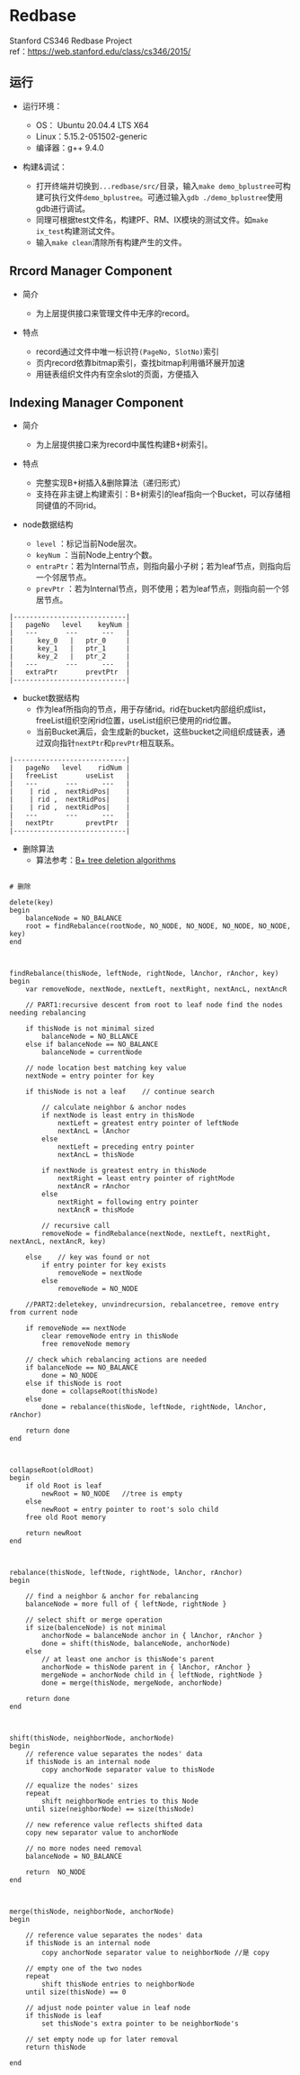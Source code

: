 # Redbase
Stanford CS346 Redbase Project  
ref：https://web.stanford.edu/class/cs346/2015/

## 运行

* 运行环境：
  - OS：   Ubuntu 20.04.4 LTS X64
  - Linux：5.15.2-051502-generic
  - 编译器：g++ 9.4.0
  
* 构建&调试：
  - 打开终端并切换到`...redbase/src/`目录，输入`make demo_bplustree`可构建可执行文件`demo_bplustree`。可通过输入`gdb ./demo_bplustree`使用gdb进行调试。
  - 同理可根据test文件名，构建PF、RM、IX模块的测试文件。如`make ix_test`构建测试文件。
  - 输入`make clean`清除所有构建产生的文件。

## Rrcord Manager Component

* 简介
  - 为上层提供接口来管理文件中无序的record。

* 特点
  - record通过文件中唯一标识符`(PageNo, SlotNo)`索引
  - 页内record依靠bitmap索引，查找bitmap利用循环展开加速
  - 用链表组织文件内有空余slot的页面，方便插入

## Indexing Manager Component

* 简介
  - 为上层提供接口来为record中属性构建B+树索引。

* 特点
  - 完整实现B+树插入&删除算法（递归形式）
  - 支持在非主键上构建索引：B+树索引的leaf指向一个Bucket，可以存储相同键值的不同rid。

* node数据结构
   - `level`   ：标记当前Node层次。  
   - `keyNum`  ：当前Node上entry个数。  
   - `entraPtr`：若为Internal节点，则指向最小子树；若为leaf节点，则指向后一个邻居节点。  
   - `prevPtr` ：若为Internal节点，则不使用；若为leaf节点，则指向前一个邻居节点。  

```
|----------------------------|
|   pageNo   level    keyNum |
|   ---       ---      ---   |
|      key_0   |   ptr_0     |
|      key_1   |   ptr_1     |
|      key_2   |   ptr_2     |
|   ---       ---      ---   |
|   extraPtr       prevtPtr  |
|----------------------------|
 ```
* bucket数据结构
  - 作为leaf所指向的节点，用于存储rid。rid在bucket内部组织成list，freeList组织空闲rid位置，useList组织已使用的rid位置。  
  - 当前Bucket满后，会生成新的bucket，这些bucket之间组织成链表，通过双向指针`nextPtr`和`prevPtr`相互联系。

```
|----------------------------|
|   pageNo   level    ridNum |
|   freeList       useList   |
|   ---       ---      ---   |
|    | rid ,  nextRidPos|    |
|    | rid ,  nextRidPos|    |
|    | rid ,  nextRidPos|    |
|   ---       ---      ---   |
|   nextPtr        prevtPtr  |
|----------------------------|
```

* 删除算法
  - 算法参考：[B+ tree deletion algorithms](https://web.stanford.edu/class/cs346/2015/notes/jannink.pdf)

```

# 删除

delete(key)
begin
    balanceNode = NO_BALANCE
    root = findRebalance(rootNode, NO_NODE, NO_NODE, NO_NODE, NO_NODE, key)
end



findRebalance(thisNode, leftNode, rightNode, lAnchor, rAnchor, key)
begin
    var removeNode, nextNode, nextLeft, nextRight, nextAncL, nextAncR

    // PART1:recursive descent from root to leaf node find the nodes needing rebalancing
    
    if thisNode is not minimal sized
        balanceNode = NO_BLLANCE
    else if balanceNode == NO_BALANCE
        balanceNode = currentNode

    // node location best matching key value
    nextNode = entry pointer for key
    
    if thisNode is not a leaf    // continue search
        
        // calculate neighbor & anchor nodes
        if nextNode is least entry in thisNode
            nextLeft = greatest entry pointer of leftNode
            nextAncL = lAnchor
        else
            nextLeft = preceding entry pointer
            nextAncL = thisNode

        if nextNode is greatest entry in thisNode
            nextRight = least entry pointer of rightMode
            nextAncR = rAnchor
        else
            nextRight = following entry pointer
            nextAncR = thisMode

        // recursive call
        removeNode = findRebalance(nextNode, nextLeft, nextRight, nextAncL, nextAncR, key)

    else    // key was found or not
        if entry pointer for key exists
            removeNode = nextNode
        else
            removeNode = NO_NODE

    //PART2:deletekey, unvindrecursion, rebalancetree, remove entry from current node
    
    if removeNode == nextNode
        clear removeNode entry in thisNode
        free removeNode memory
    
    // check which rebalancing actions are needed
    if balanceNode == NO_BALANCE
        done = NO_NODE
    else if thisNode is root
        done = collapseRoot(thisNode)
    else
        done = rebalance(thisNode, leftNode, rightNode, lAnchor, rAnchor)

    return done
end



collapseRoot(oldRoot)
begin
    if old Root is leaf
        newRoot = NO_NODE   //tree is empty
    else
        newRoot = entry pointer to root's solo child
    free old Root memory

    return newRoot
end



rebalance(thisNode, leftNode, rightNode, lAnchor, rAnchor)
begin
    
    // find a neighbor & anchor for rebalancing
    balanceNode = more full of { leftNode, rightNode }

    // select shift or merge operation
    if size(balenceNode) is not minimal
        anchorNode = balanceNode anchor in { lAnchor, rAnchor }
        done = shift(thisNode, balanceNode, anchorNode)
    else
        // at least one anchor is thisNode's parent
        anchorNode = thisNode parent in { lAnchor, rAnchor }
        mergeNode = anchorNode child in { leftNode, rightNode }
        done = merge(thisNode, mergeNode, anchorNode)
    
    return done
end



shift(thisNode, neighborNode, anchorNode)
begin
    // reference value separates the nodes' data
    if thisNode is an internal node
        copy anchorNode separator value to thisNode

    // equalize the nodes' sizes
    repeat
        shift neighborNode entries to this Node 
    until size(neighborNode) == size(thisNode)

    // new reference value reflects shifted data
    copy new separator value to anchorNode

    // no more nodes need removal
    balanceNode = NO_BALANCE
    
    return  NO_NODE
end



merge(thisNode, neighborNode, anchorNode)
begin
    
    // reference value separates the nodes' data
    if thisNode is an internal node
        copy anchorNode separator value to neighborNode //是 copy
    
    // empty one of the two nodes
    repeat
        shift thisNode entries to neighborNode 
    until size(thisNode) == 0

    // adjust node pointer value in leaf node
    if thisNode is leaf
        set thisNode's extra pointer to be neighborNode's

    // set empty node up for later removal
    return thisNode

end
```



